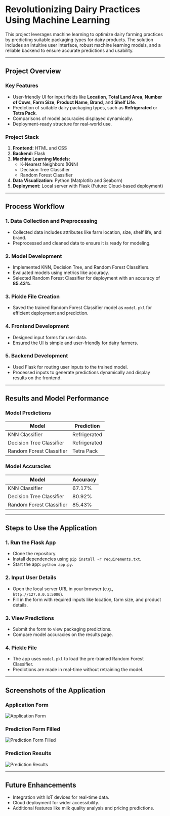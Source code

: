 
# Revolutionizing Dairy Practices Using Machine Learning

This project leverages machine learning to optimize dairy farming practices by predicting suitable packaging types for dairy products. The solution includes an intuitive user interface, robust machine learning models, and a reliable backend to ensure accurate predictions and usability.

---

## Project Overview

### Key Features
- User-friendly UI for input fields like **Location**, **Total Land Area**, **Number of Cows**, **Farm Size**, **Product Name**, **Brand**, and **Shelf Life**.
- Prediction of suitable dairy packaging types, such as **Refrigerated** or **Tetra Pack**.
- Comparisons of model accuracies displayed dynamically.
- Deployment-ready structure for real-world use.

### Project Stack
1. **Frontend:** HTML and CSS
2. **Backend:** Flask
3. **Machine Learning Models:**
   - K-Nearest Neighbors (KNN)
   - Decision Tree Classifier
   - Random Forest Classifier
4. **Data Visualization:** Python (Matplotlib and Seaborn)
5. **Deployment:** Local server with Flask (Future: Cloud-based deployment)

---

## Process Workflow

### 1. **Data Collection and Preprocessing**
   - Collected data includes attributes like farm location, size, shelf life, and brand.
   - Preprocessed and cleaned data to ensure it is ready for modeling.

### 2. **Model Development**
   - Implemented KNN, Decision Tree, and Random Forest Classifiers.
   - Evaluated models using metrics like accuracy.
   - Selected Random Forest Classifier for deployment with an accuracy of **85.43%**.

### 3. **Pickle File Creation**
   - Saved the trained Random Forest Classifier model as `model.pkl` for efficient deployment and prediction.

### 4. **Frontend Development**
   - Designed input forms for user data.
   - Ensured the UI is simple and user-friendly for dairy farmers.

### 5. **Backend Development**
   - Used Flask for routing user inputs to the trained model.
   - Processed inputs to generate predictions dynamically and display results on the frontend.

---

## Results and Model Performance

### Model Predictions
| **Model**                  | **Prediction**   |
|----------------------------|------------------|
| KNN Classifier             | Refrigerated     |
| Decision Tree Classifier   | Refrigerated     |
| Random Forest Classifier   | Tetra Pack       |

### Model Accuracies
| **Model**                  | **Accuracy**     |
|----------------------------|------------------|
| KNN Classifier             | 67.17%           |
| Decision Tree Classifier   | 80.92%           |
| Random Forest Classifier   | 85.43%           |

---

## Steps to Use the Application

### 1. **Run the Flask App**
   - Clone the repository.
   - Install dependencies using `pip install -r requirements.txt`.
   - Start the app: `python app.py`.

### 2. **Input User Details**
   - Open the local server URL in your browser (e.g., `http://127.0.0.1:5000`).
   - Fill in the form with required inputs like location, farm size, and product details.

### 3. **View Predictions**
   - Submit the form to view packaging predictions.
   - Compare model accuracies on the results page.

### 4. **Pickle File**
   - The app uses `model.pkl` to load the pre-trained Random Forest Classifier.
   - Predictions are made in real-time without retraining the model.

---

## Screenshots of the Application

### Application Form
![Application Form](https://github.com/user-attachments/assets/e6c6756b-48ec-4ad8-8d98-8047a6541dfe "Application Form Screenshot")

### Prediction Form Filled
![Prediction Form Filled](https://github.com/user-attachments/assets/722fea97-ed89-4147-8a7c-4cd29ae6f6a7 "Prediction Form Screenshot")

### Prediction Results
![Prediction Results](https://github.com/user-attachments/assets/b62dfa6a-1c03-4c2c-9bb8-07d6f73e61e7 "Prediction Results Screenshot")

---

## Future Enhancements
- Integration with IoT devices for real-time data.
- Cloud deployment for wider accessibility.
- Additional features like milk quality analysis and pricing predictions.
